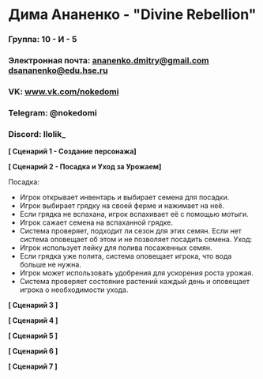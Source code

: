 # Дима Ананенко - "Divine Rebellion"

### Группа: 10 - И - 5
### Электронная почта: ananenko.dmitry@gmail.com dsananenko@edu.hse.ru
### VK: www.vk.com/nokedomi
### Telegram: @nokedomi
### Discord: llolik_


**[ Сценарий 1 - Создание персонажа]**

**[ Сценарий 2 - Посадка и Уход за Урожаем]**

Посадка:
* Игрок открывает инвентарь и выбирает семена для посадки.
* Игрок выбирает грядку на своей ферме и нажимает на неё.
* Если грядка не вспахана, игрок вспахивает её с помощью мотыги.
* Игрок сажает семена на вспаханной грядке.
* Система проверяет, подходит ли сезон для этих семян. Если нет система оповещает об этом и не позволяет посадить семена.
Уход:
* Игрок использует лейку для полива посаженных семян.
* Если грядка уже полита, система оповещает игрока, что вода больше не нужна.
* Игрок может использовать удобрения для ускорения роста урожая.
* Система проверяет состояние растений каждый день и оповещает игрока о необходимости ухода.

**[ Сценарий 3 ]**

**[ Сценарий 4 ]**

**[ Сценарий 5 ]**

**[ Сценарий 6 ]**

**[ Сценарий 7 ]**
